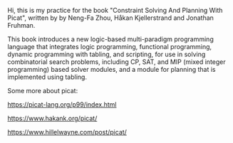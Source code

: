 Hi, this is my practice for the book "Constraint Solving And Planning With Picat", written by by Neng-Fa Zhou, Håkan Kjellerstrand and Jonathan Fruhman.

This book introduces a new logic-based multi-paradigm programming language that integrates logic programming, functional programming, dynamic programming with tabling, and scripting, for use in solving combinatorial search problems, including CP, SAT, and MIP (mixed integer programming) based solver modules, and a module for planning that is implemented using tabling.

Some more about picat: </br>

https://picat-lang.org/p99/index.html</br>

https://www.hakank.org/picat/</br>

https://www.hillelwayne.com/post/picat/</br>

